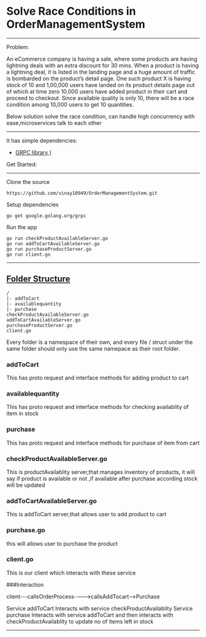 # Solve Race Conditions in OrderManagementSystem
-------
Problem: 

An eCommerce company is having a sale, where some products are having lightning deals with an extra discount for 30 mins. When a product is having a lightning deal, it is listed in the landing page and a huge amount of traffic is bombarded on the product’s detail page. One such product X is having stock of 10 and 1,00,000 users have landed on its product details page out of which at time zero 10,000 users have added product in their cart and proceed to checkout. Since available quality is only 10, there will be a race condition among 10,000 users to get 10 quantities. 

Below solution solve the race condition, can handle high concurrency with ease,microservices talk to each other


-------

It has simple dependencies:

 - [GRPC library )](google.golang.org/grpc)

Get Started:


-------

Clone the source

    https://github.com/vinay10949/OrderManagementSystem.git

Setup dependencies

    go get google.golang.org/grpc
   
Run the app

    go run checkProductAvailableServer.go 
    go run addToCartAvailableServer.go 
    go run purchaseProductServer.go 
    go run client.go 


----------

[Folder Structure](https://irahardianto.github.io/service-pattern-go/#folder-structure)
-------
    /
    |- addToCart
    |- availablequantity
    |- purchase
    checkProductAvailableServer.go
    addToCartAvailableServer.go
    purchaseProductServer.go
    client.go


Every folder is a namespace of their own, and every file / struct under the same folder should only use the same namepace as their root folder.

### addToCart

This has proto request and interface methods for adding product to cart


### availablequantity

This has proto request and interface methods for checking availablity of item in stock

### purchase

This has proto request and interface methods for purchase of item from cart 

### checkProductAvailableServer.go

This is productAvailablity server,that manages inventory of products, it will say if product is available or not ,if available after purchase according stock will be updated

### addToCartAvailableServer.go

This is addToCart server,that allows user to add product to cart

### purchase.go

this will allows user to purchase the product 

### client.go

This is our client which interacts with these service


###Interaction

client---callsOrderProcess---->callsAddTocart-->Purchase

Service addToCart Interacts with service checkProductAvailablity
Service purchase Interacts with service addToCart and then interacts with checkProductAvailablity to update no of items left in stock



----------
